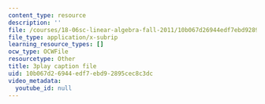 ```yaml
---
content_type: resource
description: ''
file: /courses/18-06sc-linear-algebra-fall-2011/10b067d26944edf7ebd92895cec8c3dc_h0m2tsmSPTI.srt
file_type: application/x-subrip
learning_resource_types: []
ocw_type: OCWFile
resourcetype: Other
title: 3play caption file
uid: 10b067d2-6944-edf7-ebd9-2895cec8c3dc
video_metadata:
  youtube_id: null
---
```

